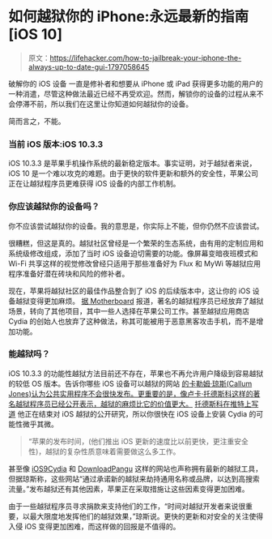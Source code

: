 # 如何越狱你的 iPhone:永远最新的指南[iOS 10]

> 原文：<https://lifehacker.com/how-to-jailbreak-your-iphone-the-always-up-to-date-gui-1797058645>

破解你的 iOS 设备 一直是修补者和想要从 iPhone 或 iPad 获得更多功能的用户的一种消遣，尽管这种做法最近已经不再受欢迎。然而，解锁你的设备的过程从来不会停滞不前，所以我们在这里让你知道如何越狱你的设备。



简而言之，不能。

### 当前 iOS 版本:iOS 10.3.3

iOS 10.3.3 是苹果手机操作系统的最新稳定版本。事实证明，对于越狱者来说，iOS 10 是一个难以攻克的难题。由于更快的软件更新和额外的安全性，苹果公司正在让越狱程序员更难获得 iOS 设备的内部工作机制。

### 你应该越狱你的设备吗？

你不应该尝试越狱你的设备。我的意思是，你实际上不能，但你仍然不应该尝试。

很糟糕，但这是真的。越狱社区曾经是一个繁荣的生态系统，由有用的定制应用和系统级修改组成，添加了当时 iOS 设备迫切需要的功能。像屏幕变暗夜班模式和 Wi-Fi 共享这样的视觉修改曾经只适用于那些准备好为 Flux 和 MyWi 等越狱应用程序准备好潜在砖块和风险的修补者。

现在，苹果将越狱社区的最佳作品整合到了 iOS 的后续版本中，这让你的 iOS 设备越狱变得更加麻烦。 [据 Motherboard](https://motherboard.vice.com/en_us/article/8xa4ka/iphone-jailbreak-life-death-legacy) 报道，著名的越狱程序员已经放弃了越狱场景，转向了其他项目，其中一些人选择在苹果公司工作。甚至越狱应用商店 Cydia 的创始人也放弃了这种做法，称其可能被用于恶意黑客攻击手机，而不是增加功能。

### 能越狱吗？

iOS 10.3.3 的功能性越狱方法目前还不存在，苹果也不再允许用户降级到容易越狱的较低 OS 版本。告诉你哪些 iOS 设备可以越狱的网站 [的卡勒姆·琼斯(Callum Jones)认为公共实用程序不会很快发布。更重要的是，像卢卡·托德斯科这样的著名越狱程序员已经公开表示，越狱的麻烦比它的价值更大。](https://canijailbreak.com/) [托德斯科在推特上写道](https://twitter.com/qwertyoruiopz/status/823293730857820160) 他正在结束对 iOS 越狱的公开研究，所以你很快在 iOS 设备上安装 Cydia 的可能性微乎其微。

> “苹果的发布时间，(他们推出 iOS 更新的速度比以前更快，更注重安全性)，越狱的复杂性质意味着需要做这么多工作。

甚至像 [iOS9Cydia](http://www.ios9cydia.com/ios-10-3-3-download.html) 和 [DownloadPangu](http://www.downloadpangu.org/ios-10-3-3-jailbreak.html) 这样的网站也声称拥有最新的越狱工具，但据琼斯称，这些网站“通过承诺新的越狱来劫持通用名称或品牌，以达到高搜索流量。”发布越狱还有其他因素，苹果正在采取措施让这些因素变得更加困难。

由于一些越狱程序员寻求捐款来支持他们的工作，“时间对越狱开发者来说很重要，以最大限度地发挥他们的越狱效果，”琼斯说。更快的更新和对安全的关注使得入侵 iOS 变得更加困难，而这样做的回报是不值得的。